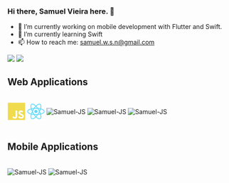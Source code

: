 ### Hi there, Samuel Vieira here. 👋

- 🔭 I’m currently working on mobile development with Flutter and Swift.
- 🌱 I’m currently learning Swift
- 📫 How to reach me: samuel.w.s.n@gmail.com

<div>
  <a href="https://github.com/samuel-vieira"></a>
  <img heigth="180em" src="https://github-readme-stats.vercel.app/api?username=samuel-vieira&show_icons=true&theme=radical">
  <img heigth="180em" src="https://github-readme-stats.vercel.app/api/top-langs/?username=samuel-vieira&layout=compact&theme=radical">
</div>

<h2>Web Applications</h2>

<div style="display: inline_block"><br>
  <img align="center" alt="Samuel-JS" height="40" src="https://raw.githubusercontent.com/devicons/devicon/master/icons/javascript/javascript-plain.svg">
  <img align="center" alt="Samuel-JS" height="40" src="https://raw.githubusercontent.com/devicons/devicon/master/icons/react/react-original.svg">
  <img align="center" alt="Samuel-JS" height="40" src="https://cdn.jsdelivr.net/gh/devicons/devicon/icons/nodejs/nodejs-plain-wordmark.svg">
  <img align="center" alt="Samuel-JS" height="40" src="https://cdn.jsdelivr.net/gh/devicons/devicon/icons/html5/html5-original.svg">
  <img align="center" alt="Samuel-JS" height="40" src="https://cdn.jsdelivr.net/gh/devicons/devicon/icons/css3/css3-original.svg">
</div><br>

<h2>Mobile Applications</h2>

<div style="display: inline_block"><br>
  <img align="center" alt="Samuel-JS" height="40" src="https://cdn.jsdelivr.net/gh/devicons/devicon/icons/swift/swift-original.svg">
  <img align="center" alt="Samuel-JS" height="40" src="https://cdn.jsdelivr.net/gh/devicons/devicon/icons/flutter/flutter-original.svg">
</div>
